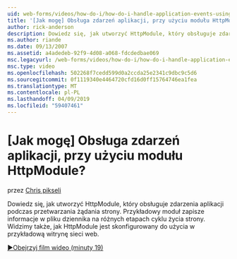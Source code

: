```yaml
---
uid: web-forms/videos/how-do-i/how-do-i-handle-application-events-using-an-httpmodule
title: '[Jak mogę] Obsługa zdarzeń aplikacji, przy użyciu modułu HttpModule? | Microsoft Docs'
author: rick-anderson
description: Dowiedz się, jak utworzyć HttpModule, który obsługuje zdarzenia aplikacji podczas przetwarzania żądania strony. Przykładowy moduł zapisze informacje w dzienniku...
ms.author: riande
ms.date: 09/13/2007
ms.assetid: a4adedeb-92f9-4d08-a068-fdcdedbae069
msc.legacyurl: /web-forms/videos/how-do-i/how-do-i-handle-application-events-using-an-httpmodule
msc.type: video
ms.openlocfilehash: 502268f7cedd599d0a2ccda25e2341c9dbc9c5d6
ms.sourcegitcommit: 0f1119340e4464720cfd16d0ff15764746ea1fea
ms.translationtype: MT
ms.contentlocale: pl-PL
ms.lasthandoff: 04/09/2019
ms.locfileid: "59407461"
---
```

# <a name="how-do-i-handle-application-events-using-an-httpmodule"></a>[Jak mogę] Obsługa zdarzeń aplikacji, przy użyciu modułu HttpModule?

przez [Chris pikseli](https://twitter.com/chrispels)

Dowiedz się, jak utworzyć HttpModule, który obsługuje zdarzenia aplikacji podczas przetwarzania żądania strony. Przykładowy moduł zapisze informacje w pliku dziennika na różnych etapach cyklu życia strony. Widzimy także, jak HttpModule jest skonfigurowany do użycia w przykładową witrynę sieci web.

[&#9654;Obejrzyj film wideo (minuty 19)](https://channel9.msdn.com/Blogs/ASP-NET-Site-Videos/how-do-i-handle-application-events-using-an-httpmodule)
